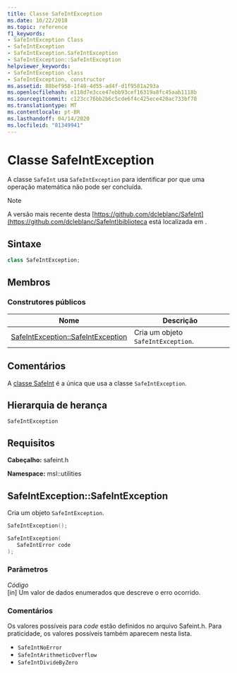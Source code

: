```yaml
---
title: Classe SafeIntException
ms.date: 10/22/2018
ms.topic: reference
f1_keywords:
- SafeIntException Class
- SafeIntException
- SafeIntException.SafeIntException
- SafeIntException::SafeIntException
helpviewer_keywords:
- SafeIntException class
- SafeIntException, constructor
ms.assetid: 88bef958-1f48-4d55-ad4f-d1f9581a293a
ms.openlocfilehash: e118d7e3cce47ebb93cef16319a8fc45aab1118b
ms.sourcegitcommit: c123cc76bb2b6c5cde6f4c425ece420ac733bf70
ms.translationtype: MT
ms.contentlocale: pt-BR
ms.lasthandoff: 04/14/2020
ms.locfileid: "81349941"
---
```

# <a name="safeintexception-class"></a>Classe SafeIntException

A classe `SafeInt` usa `SafeIntException` para identificar por que uma operação matemática não pode ser concluída.

> [!NOTE]
> A versão mais recente desta [https://github.com/dcleblanc/SafeInt](https://github.com/dcleblanc/SafeInt)biblioteca está localizada em .

## <a name="syntax"></a>Sintaxe

```cpp
class SafeIntException;
```

## <a name="members"></a>Membros

### <a name="public-constructors"></a>Construtores públicos

Nome                                                    | Descrição
------------------------------------------------------- | ------------------------------------
[SafeIntException::SafeIntException](#safeintexception) | Cria um objeto `SafeIntException`.

## <a name="remarks"></a>Comentários

A [classe SafeInt](../safeint/safeint-class.md) é a única que usa a classe `SafeIntException`.

## <a name="inheritance-hierarchy"></a>Hierarquia de herança

`SafeIntException`

## <a name="requirements"></a>Requisitos

**Cabeçalho:** safeint.h

**Namespace:** msl::utilities

## <a name="safeintexceptionsafeintexception"></a><a name="safeintexception"></a>SafeIntException::SafeIntException

Cria um objeto `SafeIntException`.

```cpp
SafeIntException();

SafeIntException(
   SafeIntError code
);
```

### <a name="parameters"></a>Parâmetros

*Código*<br/>
[in] Um valor de dados enumerados que descreve o erro ocorrido.

### <a name="remarks"></a>Comentários

Os valores possíveis para *code* estão definidos no arquivo Safeint.h. Para praticidade, os valores possíveis também aparecem nesta lista.

- `SafeIntNoError`
- `SafeIntArithmeticOverflow`
- `SafeIntDivideByZero`
